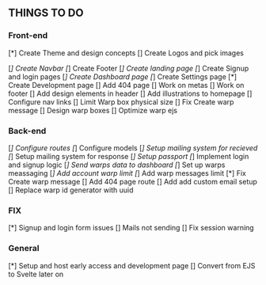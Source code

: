 ## THINGS TO DO

### Front-end

[*] Create Theme and design concepts
[] Create Logos and pick images

<!-- [] Create  -->

[*] Create Navbar
[*] Create Footer
[*] Create landing page
[*] Create Signup and login pages
[*] Create Dashboard page
[*] Create Settings page
[*] Create Development page
[] Add 404 page
[] Work on metas
[] Work on footer
[] Add design elements in header
[] Add illustrations to homepage
[] Configure nav links
[] Limit Warp box physical size
[] Fix Create warp message
[] Design warp boxes
[] Optimize warp ejs



### Back-end

[*] Configure routes
[*] Configure models
[*] Setup mailing system for recieved
[*] Setup mailing system for response
[*] Setup passport
[*] Implement login and signup logic
[*] Send warps data to dashboard
[*] Set up warps meassaging
[*] Add account warp limit
[*] Add warp messages limit
[*] Fix Create warp message
[] Add 404 page route
[] Add add custom email setup
[] Replace warp id generator with uuid

### FIX

[*] Signup and login form issues
[] Mails not sending
[] Fix session warning

### General

[*] Setup and host early access and development page
[] Convert from EJS to Svelte later on
